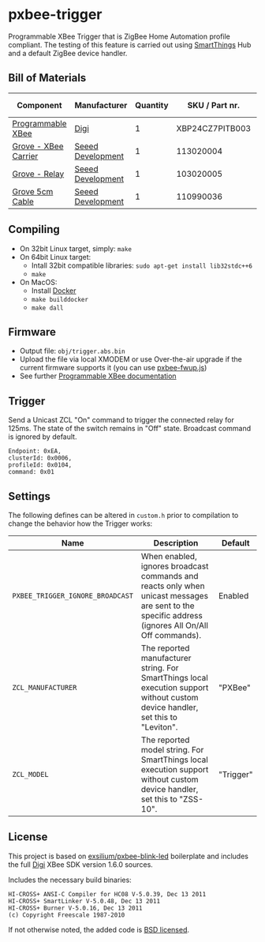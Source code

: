 # pxbee-trigger

Programmable XBee Trigger that is ZigBee Home Automation profile compliant. The testing of this feature is carried out using [SmartThings](https://www.smartthings.com) Hub and a default ZigBee device handler.

## Bill of Materials

|  Component    | Manufacturer  | Quantity | SKU / Part nr. | Mandatory / Optional |
| ------------- | ------------- | -------- | -------------- | -------------------- |
| [Programmable XBee](https://www.digi.com/products/xbee-rf-solutions/rf-modules/xbee-zigbee#partnumbers) | [Digi](https://www.digi.com) | 1 | XBP24CZ7PITB003 | M |
| [Grove - XBee Carrier](https://www.seeedstudio.com/Grove-XBee-Carrier-p-905.html) | [Seeed Development](https://www.seeedstudio.com/) | 1 | 113020004 | O |
| [Grove - Relay](https://www.seeedstudio.com/Grove-Relay-p-769.html) | [Seeed Development](https://www.seeedstudio.com/) | 1 | 103020005 | O |
| [Grove 5cm Cable](https://www.seeedstudio.com/Grove-Universal-4-Pin-Buckled-5cm-Cable-(5-PCs-Pack)-p-925.html) | [Seeed Development](https://www.seeedstudio.com/) | 1 | 110990036 | O |

## Compiling

- On 32bit Linux target, simply: `make`
- On 64bit Linux target:
    - Intall 32bit compatible libraries: `sudo apt-get install lib32stdc++6`
    - `make`
- On MacOS:
    - Install [Docker](https://www.docker.com)
    - `make builddocker`
    - `make dall`

## Firmware

- Output file: `obj/trigger.abs.bin`
- Upload the file via local XMODEM or use Over-the-air upgrade if the current firmware supports it (you can use [pxbee-fwup.js](https://github.com/exsilium/pxbee-fwup.js))
- See further [Programmable XBee documentation](http://xbee-sdk-doc.readthedocs.io)

## Trigger

Send a Unicast ZCL "On" command to trigger the connected relay for 125ms. The state of the switch remains in "Off" state. Broadcast command is ignored by default.

```
Endpoint: 0xEA,
clusterId: 0x0006,
profileId: 0x0104,
command: 0x01
```

## Settings

The following defines can be altered in `custom.h` prior to compilation to change the behavior how the Trigger works:

|  Name | Description | Default |
| ------| ----------- | ------- |
| `PXBEE_TRIGGER_IGNORE_BROADCAST` | When enabled, ignores broadcast commands and reacts only when unicast messages are sent to the specific address (ignores All On/All Off commands). | Enabled |
| `ZCL_MANUFACTURER` | The reported manufacturer string. For SmartThings local execution support without custom device handler, set this to "Leviton". | "PXBee" |
| `ZCL_MODEL` | The reported model string. For SmartThings local execution support without custom device handler, set this to "ZSS-10". | "Trigger" |

## License

This project is based on [exsilium/pxbee-blink-led](https://github.com/exsilium/pxbee-blink-led) boilerplate and includes the full [Digi](http://www.digi.com) XBee SDK version 1.6.0 sources.

Includes the necessary build binaries:
```
HI-CROSS+ ANSI-C Compiler for HC08 V-5.0.39, Dec 13 2011
HI-CROSS+ SmartLinker V-5.0.48, Dec 13 2011
HI-CROSS+ Burner V-5.0.16, Dec 13 2011
(c) Copyright Freescale 1987-2010
```

If not otherwise noted, the added code is [BSD licensed](LICENSE).
